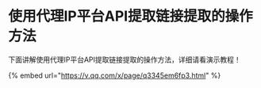 # 使用代理IP平台API提取链接提取的操作方法

下面讲解使用代理IP平台API提取链接提取的操作方法，详细请看演示教程！

{% embed url="https://v.qq.com/x/page/q3345em6fp3.html" %}

